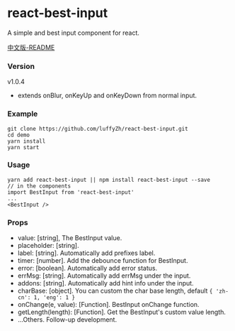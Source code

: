 # react-best-input
A simple and best input component for react.

[中文版-README](https://github.com/luffyZh/react-best-input/blob/master/README-ZHCN.md)
### Version
v1.0.4
 - extends onBlur, onKeyUp and onKeyDown from normal input.
### Example
```
git clone https://github.com/luffyZh/react-best-input.git
cd demo
yarn install
yarn start
```
### Usage
```
yarn add react-best-input || npm install react-best-input --save
// in the components
import BestInput from 'react-best-input'
...
<BestInput />
```
### Props
  - value: [string], The BestInput value.
  - placeholder: [string].
  - label: [string]. Automatically add prefixes label.
  - timer: [number]. Add the debounce function for BestInput.
  - error: [boolean]. Automatically add error status.
  - errMsg: [string]. Automatically add errMsg under the input.
  - addons: [string]. Automatically add hint info under the input.
  - charBase: [object]. You can custom the char base length, default `{ 'zh-cn': 1, 'eng': 1 }`
  - onChange(e, value): [Function]. BestInput onChange function.
  - getLength(length): [Function]. Get the BestInput's custom value length.
  - ...Others. Follow-up development. 
